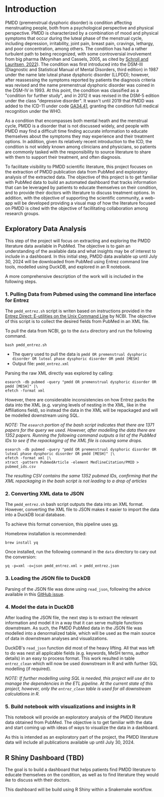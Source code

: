 # Introduction

PMDD (premenstrual dysphoric disorder) is condition affecting menstruating people, both from a psychological perspective and physical perspective. PMDD is characterized by a combination of mood and physical symptoms that occur during the luteal phase of the menstrual cycle, including depression, irritability, joint pain, breast pain, cravings, lethargy, and poor concentration, among others. The condition has had a rather turbulent path to being recognized, with some controversial involvement from big pharma (Moynihan and Cassels, 2005, as cited by [Schroll and Lauritsen, 2022](https://doi.org/10.1111/aogs.14360)). The condition was first introduced into the DSM-III (Diagnostic and Statistical Manual of Mental Disorders, third edition) in 1987 under the name late luteal phase dysphoric disorder (LLPDD); however, after reassessing the symptoms reported by patients the diagnosis criteria was revised and the name premenstrual dysphoric disorder was coined in the DSM-IV in 1993. At this point, the condition was classified as a "condition for further study", and in 2012 it was revised in the DSM-5 edition under the class "depressive disorder". It wasn't until 2019 that PMDD was added to the ICD-11 under code [GA34.41](https://icd.who.int/browse/2024-01/mms/en#1526774088), granting the condition full medical recognition under the WHO. 

As a condition that encompasses both mental heath and the menstrual cycle, PMDD is a disorder that is not discussed widely, and people with PMDD may find a difficult time finding accurate information to educate themselves about the symptoms they may experience and their treatment options. In addition, given its relatively recent introduction to the ICD, the condition is not widely known among clinicians and physicians, so patients are commonly tasked with the responsibility to source literature to share with them to support their treatment, and often diagnosis.

To facilitate visibility to PMDD scientific literature, this project focuses on the extraction of PMDD publication data from PubMed and exploratory analysis of the extracted data. The objective of this project is to get familiar with PubMed data to build an automated dashboard that tracks information that can be leveraged by patients to educate themselves on their condition, and to provide their doctors with literature to discuss treatment options. In addition, with the objective of supporting the scientific community, a web-app will be developed providing a visual map of how the literature focused on PMDD is cited with the objective of facillitating collaboration among research groups. 


## Exploratory Data Analysis

This step of the project will focus on extracting and exploring the PMDD literature data available in PubMed. The objective is to gain an understanding of the available data and what insights may be of interest to include in a dashboard. In this initial step, PMDD data available up until July 30, 2024 will be downloaded from PubMed using Entrez command line tools, modelled using DuckDB, and explored in an R notebook. 

A more comprehensive description of the work will is included in the following steps. 

### 1. Pulling Data from Pubmed using the command line interface for Entrez

The `pmdd_entrez.sh` script is writen based on instructions provided in the [Entrez Direct: E-utilities on the Unix Command Line](https://www.ncbi.nlm.nih.gov/books/NBK179288/#chapter6.Structured_Data) by NCBI. The objective of this script is to collect the desired fields from PubMed in an XML file. 

To pull the data from NCBI, go to the `data` directory and run the following command.  
```
bash pmdd_entrez.sh
```

- The query used to pull the data is `pmdd OR premenstrual dysphoric disorder OR luteal phase dysphoric disorder OR pmdd [MESH]`
- Output file: `pmdd_entrez.xml`

Parsing the raw XML directly was explored by calling: 
```
esearch -db pubmed -query "pmdd OR premenstrual dysphoric disorder OR pmdd [MESH]" |\
efetch -format xml
```

However, there are considerable inconsistencies on how Entrez packs the data into the XML (e.g. varying levels of nesting in the XML, like in the Affiliations field), so instead the data in the XML will be repackaged and will be modelled downstream using SQL. 

*NOTE: The `esearch` portion of the bash script indicates that there are 1371 papers for the query we used. However, after modelling the data there are 1352 papers. Running the following command outputs a list of the PubMed IDs to see if the repackaging of the XML file is causing some drops.*
```
esearch -db pubmed -query "pmdd OR premenstrual dysphoric disorder OR luteal phase dysphoric disorder OR pmdd [MESH]" |\
efetch -format xml |\
xtract -pattern PubmedArticle -element MedlineCitation/PMID > pubmed_ids.csv
```
*The resulting CSV contains the same 1352 pubmed IDs, confirming that the XML repackaging in the bash script is not leading to a drop of articles*

### 2. Converting XML data to JSON

The `pmdd_entrez.sh` bash script outputs the data into an XML format. However, converting the XML file to JSON makes it easier to import the data into a DuckDB local database.

To achieve this format conversion, this pipeline uses [yq](https://github.com/mikefarah/yq). 

Homebrew installation is recommended: 

```
brew install yq
```

Once installed, run the following command in the `data` directory to cary out the conversion: 
```
yq -p=xml -o=json pmdd_entrez.xml > pmdd_entrez.json
```

### 3. Loading the JSON file to DuckDB

Parsing of the JSON file was done using `read_json`, following the advice available in this [GitHub issue](https://github.com/duckdb/duckdb/issues/7015).

### 4. Model the data in DuckDB

After loading the JSON file, the next step is to extract the relevant information and model it in a way that it can serve multiple functions downstream. As such, the PMDD PubMed data in the JSON file was modelled into a denormalized table, which will be used as the main source of data in downstream analyses and visualizations. 

DuckDB's `read_json` function did most of the heavy lifting. All that was left to do was nest all applicable fields (e.g. keywords, MeSH terms, author details) in an easy to process format. This work resulted in table `entrez_clean` which will now be used downstream in R and with further SQL modelling (if required). 

*NOTE: If further modelling using SQL is needed, this project will use `dbt` to manage the dependencies in the ETL pipeline. At the current state of this project, however, only the `entrez_clean` table is used for all downstream calculations in R.*


### 5. Build notebook with visualizations and insights in R

This notebook will provide an exploratory analysis of the PMDD literature data obtained from PubMed. The objective is to get familiar with the data and start coming up with ideas of ways to visualize the data in a dashboard. 

As this is intended as an exploratory part of the project, the PMDD literature data will include all publications available up until July 30, 2024. 

## R Shiny Dashboard (TBD)

The goal is to build a dashboard that helps patients find PMDD literature to educate themselves on the condition, as well as to find literature they would ike to discuss with their doctors. 

This dashboard will be build using R Shiny within a Snakemake workflow. 

